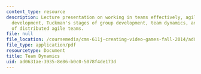 ```yaml
---
content_type: resource
description: Lecture presentation on working in teams effectively, agile software
  development, Tuckman's stages of group development, team dynamics, and the performance
  of distributed agile teams.
file: null
file_location: /coursemedia/cms-611j-creating-video-games-fall-2014/ad0631ae39358e86b0c05078f4de173d_MITCMS_611JF14_TeamDynamic.pdf
file_type: application/pdf
resourcetype: Document
title: Team Dynamics
uid: ad0631ae-3935-8e86-b0c0-5078f4de173d
---
```

